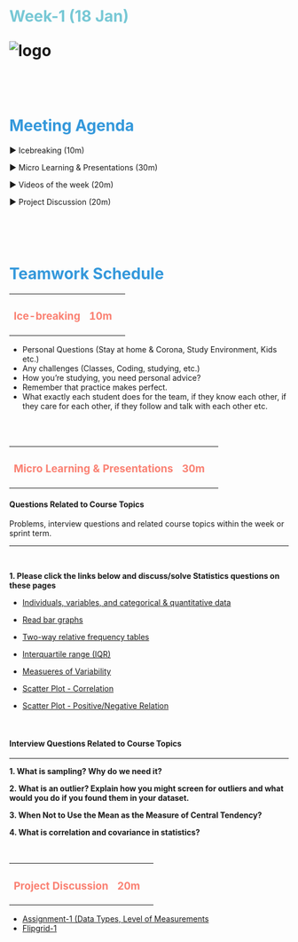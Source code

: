 <h1><strong><span style="color: #77C8D5;">Week-1 (18 Jan)</strong></span>

![logo](https://github.com/clarusway/DS-TR-1022-DA-Module-Students/blob/main/2-%20Weekly%20Agenda/ds_agenda_logo.png)

<br>


<h1><strong><span style="color: #3498DB;">Meeting Agenda</strong></h1></span>

<span class="c16 c30">▶ </span><span
class="c42 c82">Icebreaking (10m)</span><span class="c16 c23"> </span>

<span class="c16 c30">▶ </span><span
class="c42 c82">Micro Learning & Presentations (30m)</span><span class="c46 c42 c48"> </span>

<span class="c16 c30">▶ </span><span class="c23 c16">Videos of the
week (20m)</span>

<span class="c30">▶ </span><span class="c46 c48 c42">Project Discussion (20m)</span>

<br>
<br>
<br>

<div style="page-break-after: always;"></div>

<h1><strong><span style="color: #3498DB;">Teamwork Schedule</strong></h1></span>

<table style= "width:100%;">
                <tr>
                <td style="color: #FA8072; text-align:left "><h3><strong><p>Ice-breaking</td>
                <td style="color: #FA8072; text-align:right;"><h3><strong><p>10m</p><td>                </tr>
</table>

- Personal Questions (Stay at home & Corona, Study Environment, Kids etc.) 
- Any challenges (Classes, Coding, studying, etc.) 
- How you’re studying, you need personal advice? 
- Remember that practice makes perfect. 
- What exactly each student does for the team, if they know each other, if they care for each other, if they follow and talk with each other etc. 

<br>
<br>

<table style= "width:100%;">
                <tr>
                <td style="color: #FA8072; text-align:left "><h3><strong><p>Micro Learning & Presentations</td>
                <td style="color: #FA8072; text-align:right;"><h3><strong><p>30m</p><td>                </tr>
</table>
<h4><strong>Questions Related to Course Topics</strong></h4>
Problems, interview questions and related course topics within the week or sprint term.
<hr>


<br>

**1. Please click the links below and discuss/solve Statistics questions on these pages**
- [Individuals, variables, and categorical & quantitative data](https://www.khanacademy.org/math/statistics-probability/analyzing-categorical-data/one-categorical-variable/e/individuals-variables-categorical-quantitative-data)

- [Read bar graphs](https://www.khanacademy.org/math/statistics-probability/analyzing-categorical-data/one-categorical-variable/e/reading_bar_charts_2)

- [Two-way relative frequency tables](https://www.khanacademy.org/math/statistics-probability/analyzing-categorical-data/two-way-tables-for-categorical-data/e/reading-two-way-relative-frequency-tables)

- [Interquartile range (IQR)](https://www.khanacademy.org/math/statistics-probability/summarizing-quantitative-data/interquartile-range-iqr/e/calculating-the-interquartile-range--iqr-)

- [Measueres of Variability](https://www.usablestats.com/lessons/vquestion)

- [Scatter Plot - Correlation](https://www.khanacademy.org/math/probability/scatterplots-a1/creating-interpreting-scatterplots/e/correlation-coefficient-intuition)

- [Scatter Plot - Positive/Negative Relation](https://www.khanacademy.org/math/ap-statistics/bivariate-data-ap/correlation-coefficient-r/e/correlation-coefficient-intuition)


<div style="page-break-after: always;"></div>
                  
<br>
<h4><strong>Interview Questions Related to Course Topics</strong></h4>
<hr>


**1. What is sampling? Why do we need it?**

**2. What is an outlier? Explain how you might screen for outliers and what would you do if you found them in your dataset.**

**3. When Not to Use the Mean as the Measure of Central Tendency?**
                  
**4. What is correlation and covariance in statistics?**
                  
<br>                  
<table style= "width:100%;">
                <tr>
                <td style="color: #FA8072; text-align:left "><h3><strong><p>Project Discussion</td>
                <td style="color: #FA8072; text-align:right;"><h3><strong><p>20m</p><td>                </tr>
                
</table>



- [Assignment-1 (Data Types, Level of Measurements](https://lms.clarusway.com/mod/assign/view.php?id=14360) <br>
- [Flipgrid-1](https://flipgrid.com/b9a36d68)

<br>



